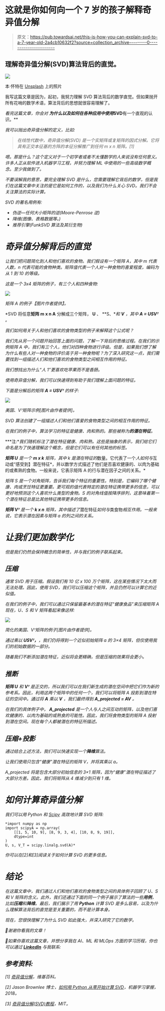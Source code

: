 # 这就是你如何向一个 7 岁的孩子解释奇异值分解

> 原文：<https://pub.towardsai.net/this-is-how-you-can-explain-svd-to-a-7-year-old-2a4cb10632f2?source=collection_archive---------0----------------------->

## 理解奇异值分解(SVD)算法背后的直觉。

![](img/35688ab5b45c2953acc7b1cbe89ca5a0.png)

本·怀特在 [Unsplash](https://unsplash.com?utm_source=medium&utm_medium=referral) 上的照片

我写这篇文章是因为，起初，我努力理解 SVD 算法背后的数学直觉。但如果抛开所有花哨的数学术语，算法背后的思想就很容易理解了。

*看完这篇文章，你会对* ***为什么以及如何在各种应用中使用*******SVD****有一个直观的认识。**

*我可以抛出奇异值分解的定义，比如:*

> *在线性代数中，奇异值分解(SVD) 是一个实矩阵或复矩阵的因式分解。它将具有正交本征基的方阵的本征分解推广到任何 *m x n* 矩阵。[1]*

*嗯。那是什么？这个定义对于一个初学者或者不太懂数学的人来说没有任何意义。许多人正从软件进入机器学习工程，并努力理解 ML 中使用的一些高级数学概念。至少我做到了。*

*不要误解我的意思，要完全理解 SVD 是什么，您需要理解它背后的数学，但是我们在这篇文章中关注的是它是如何工作的，以及我们为什么关心 SVD。我们不会关注算法的实际计算。*

*SVD 的著名用例有:*

*   *伪逆—任何大小矩阵的逆(Moore-Penrose 逆)*
*   *降维(图像、表格数据等。)*
*   *推荐引擎(FunkSVD 算法及其衍生物)*

# *奇异值分解背后的直觉*

*让我们把问题简化到人和他们喜欢的食物。我们假设有一个矩阵 A，其中 m 代表人数，n 代表可能的食物种类。矩阵值代表一个人对一种食物的喜爱程度，编码为从 1 到 10 的等级。*

*这是一个 3x4 矩阵的例子，有三个人和四种食物:*

*![](img/09a1edbacaae1c5ba4b401a63af599ea.png)*

*矩阵 A 的例子【图片作者提供】。*

*SVD 将任意**矩阵 m x n A** 分解成三个矩阵， **U** 、 **S、**和 **V** ，其中 **A = USVᵀ** 。*

*我们如何用关于人和他们喜欢的食物类型的例子来解释这个公式呢？*

*我们先从另一个问题开始回答上面的问题，了解一下背后的思维过程。在我们的示例矩阵 A 中，我们有三个人，他们对四种食物进行评级。但是，如果我们想了解为什么有些人对一种食物的评价高于另一种食物呢？为了深入研究这一点，我们需要找到一组描述人们和他们喜欢的食物类型之间相互作用的特征。*

*我们想找出为什么“人 1”更喜欢吃苹果而不是香肠。*

*使用奇异值分解，我们可以快速得到有助于我们理解上面问题的特征。*

*下面是分解后的矩阵 **A = USVᵀ** 的样子:*

*![](img/88c8636892d265d58a3f2e535bce0c6a.png)*

*美国、Vᵀ矩阵示例[图片由作者提供]。*

*SVD 算法创建了一组描述人们和他们喜爱的食物类型之间的相互作用的特征。*

*在我们的例子中，算法学习的特征是健康、肉和熟的。那些被称为**的潜在特征**。*

***注:**我们随机标注了潜在特征健康、肉和熟。这些是抽象的表示，我们给它们命名是为了快速理解这个概念，但是它们可以有任何其他的标签。*

***矩阵 U** 是一个 **m x k** 矩阵，其中 *k* 是潜在特征的*数量。它代表了一个*人如何与*互动或“感受到】潜在特征*，并以数学方式描述了他们是否喜欢健康的、以肉为基础的或煮熟的食物。一般来说，它表示矩阵 A 的行与潜在因子之间的关系。*

*矩阵 S 是一个对角矩阵，告诉我们每个特征的重要性。特别是，它编码了哪个健康、肉或烹饪特征更重要。更可观的值代表特定的潜在特征携带更多的信息，可以更好地预测这个人喜欢什么类型的食物。S 的对角线值按降序排列，这意味着第一个潜在特征总是比其他特征携带更多的信息。*

***矩阵 Vᵀ** 是一个 **k x n** 矩阵，其中描述了*潜在特征*如何与*类食物*相互作用。一般来说，它表示潜在因素与矩阵 a 的列之间的关系。*

# *让我们更加数学化*

*但是我们仍然会保持概念的简单性，并与我们的例子联系起来。*

## *压缩*

*通常 SVD 用于压缩。假设我们有 10 亿 x 100 万个矩阵，这在某些情况下太大而无法处理。因此，使用 SVD，我们可以压缩这个矩阵，并且仍然可以计算它的近似值。*

*在我们的例子中，我们可以通过只保留最基本的潜在特征“健康食品”来压缩矩阵 A 现在，U、S 和 V 矩阵看起来像这样:*

*![](img/6c7a7be9a2bb3fa7e972221322326777.png)*

*简化的美国、Vᵀ矩阵的例子[图片由作者提供]。*

*通过乘以 **USVᵀ，**，我们仍将得到一个近似初始矩阵 a 的 3×4 矩阵，但仅使用我们的初始数据的一部分。*

*随着我们不断添加潜在特征，近似将会更精确，但是压缩的效果将会更小。*

## *推断*

***矩阵 U** 和 **Vᵀ** 是正交的，所以我们可以在我们新生成的潜在空间中把它们作为新的参考系。因此，利用这两个矩阵中的任何一个，我们可以将矩阵 A 投影到潜在特征的空间中。通过将 **A** 乘以 **V** ，我们最终得到 **A_projected = AV** 。*

*在我们的具体例子中， **A_projected** 是一个人与人之间互动的矩阵，以及他们喜欢健康的、以肉为基础的或熟食的可能性。因此，我们将食物类型的矩阵 A 投射到潜在空间。现在每个人都被潜在的特征所描述。*

## *压缩+投影*

*通过结合上述方法，我们可以快速实现一个**降维**算法。*

*让我们使用只包含“健康”潜在特征的矩阵 V，并将其乘以 a。*

*A_projected 将是包含大部分初始信息的 3×1 矩阵，因为“健康”潜在特征描述了大部分方差。因此，我们将矩阵从 4 维减少到只有 1 维。*

# *如何计算奇异值分解*

*我们可以用 Python 和 [Scipy](https://docs.scipy.org/doc/scipy/reference/generated/scipy.linalg.svd.html) 高效地计算 SVD 矩阵:*

```
*import numpy as np
import scipyA = np.array(
    [[1, 5, 10, 9], [8, 9, 3, 4], [10, 8, 9, 19]], 
    dtype=int
)
U, s, V_T = scipy.linalg.svd(A)*
```

*你可以在[2]和[3]阅读关于如何计算 SVD 的更多信息。*

# *结论*

*在这篇文章中，我们通过人们和他们喜欢的食物类型之间的具体例子回顾了 U、S 和 V 矩阵的含义。此外，我们还通过下面的同一个例子展示了算法的一些**用例**，比如**压缩**和**降维**。最后，我们展示了用 **Python** 计算 SVD 是多么容易，以及为什么理解算法背后的直觉是至关重要的，而不是计算本身。*

*现在，您很快理解了为什么 SVD 如此强大，并深入研究了它的数学。*

*🎉谢谢你看我的文章！*

*📢如果你喜欢这篇文章，并想分享我在 AI、ML 和 MLOps 方面的学习历程，你也可以通过 [**LinkedIn**](https://www.linkedin.com/in/pauliusztin/) 与我联系:*

## *参考资料:*

*[1] [奇异值分解](https://en.wikipedia.org/wiki/Singular_value_decomposition)，维基百科。*

*[2] Jason Brownlee 博士，[如何用 Python 从零开始计算 SVD](https://machinelearningmastery.com/singular-value-decomposition-for-machine-learning/)，机器学习掌握，2018。*

*[3] [奇异值分解(SVD)教程](https://web.mit.edu/be.400/www/SVD/Singular_Value_Decomposition.htm)，MIT。*